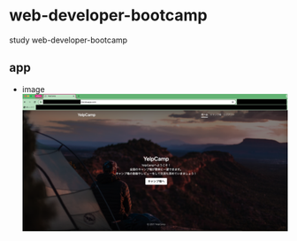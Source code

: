 # web-developer-bootcamp

study web-developer-bootcamp

## app

- image  
  ![代替テキスト](/img_readme/240209_YelpCamp_deploy.png)
